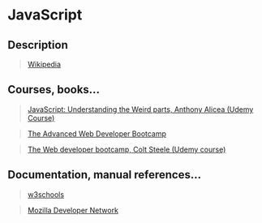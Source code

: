 # JavaScript

## Description

>[Wikipedia](https://en.wikipedia.org/wiki/JavaScript)

## Courses, books...

>[JavaScript: Understanding the Weird parts, Anthony Alicea (Udemy Course)](../javascript-understanding-the-weird-parts/jutwp.md)

>[The Advanced Web Developer Bootcamp](../the-advanced-web-developer-bootcamp/tawdb.md)

>[The Web developer bootcamp, Colt Steele (Udemy course)](../the-web-developer-bootcamp/twdb.md)

## Documentation, manual references...

>[w3schools](https://www.w3schools.com/jsref/)

>[Mozilla Developer Network](https://developer.mozilla.org/en-US/docs/Web/JavaScript)

